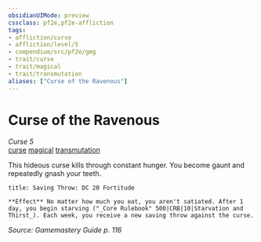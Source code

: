 ```yaml
---
obsidianUIMode: preview
cssclass: pf2e,pf2e-affliction
tags:
- affliction/curse
- affliction/level/5
- compendium/src/pf2e/gmg
- trait/curse
- trait/magical
- trait/transmutation
aliases: ["Curse of the Ravenous"]
---
```

# Curse of the Ravenous
*Curse 5*  
[curse](../../../rules/traits/curse.md)  [magical](../../../rules/traits/magical.md)  [transmutation](../../../rules/traits/transmutation.md)  

This hideous curse kills through constant hunger. You become gaunt and repeatedly gnash your teeth.

```ad-inline-affliction
title: Saving Throw: DC 20 Fortitude

**Effect** No matter how much you eat, you aren't satiated. After 1 day, you begin starving ("_Core Rulebook" 500|CRB|10|Starvation and Thirst_). Each week, you receive a new saving throw against the curse.
```

*Source: Gamemastery Guide p. 116*